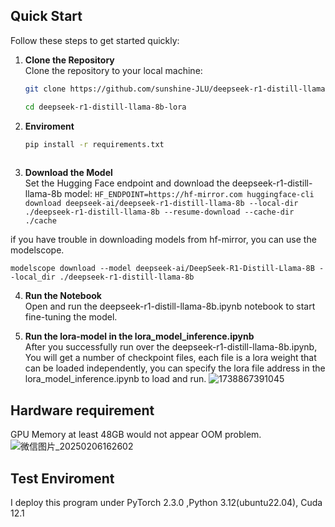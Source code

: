 ## Quick Start

Follow these steps to get started quickly:

1. **Clone the Repository**  
   Clone the repository to your local machine:
   ```bash
   git clone https://github.com/sunshine-JLU/deepseek-r1-distill-llama-8b-lora.git
   
   cd deepseek-r1-distill-llama-8b-lora

   
2. **Enviroment**  
   ```bash
   pip install -r requirements.txt
    

3. **Download the Model**  
   Set the Hugging Face endpoint and download the deepseek-r1-distill-llama-8b model:
   `
   HF_ENDPOINT=https://hf-mirror.com huggingface-cli download deepseek-ai/deepseek-r1-distill-llama-8b --local-dir ./deepseek-r1-distill-llama-8b --resume-download --cache-dir ./cache
   `
   
  if you have trouble in downloading models from hf-mirror, you can use the modelscope.

   `
   modelscope download --model deepseek-ai/DeepSeek-R1-Distill-Llama-8B --local_dir ./deepseek-r1-distill-llama-8b
   `

4. **Run the Notebook**  
  Open and run the deepseek-r1-distill-llama-8b.ipynb notebook to start fine-tuning the model.

5. **Run the lora-model in the lora_model_inference.ipynb**  
  After you successfully run over the deepseek-r1-distill-llama-8b.ipynb, You will get a number of checkpoint files, each file is a lora weight that can be loaded independently, you can specify the lora file address in the lora_model_inference.ipynb to load and run.
![1738867391045](https://github.com/user-attachments/assets/65530629-32fb-415f-9a8e-e3cadabb90e1)


## Hardware requirement

GPU Memory at least 48GB would not appear OOM problem.
![微信图片_20250206162602](https://github.com/user-attachments/assets/e4232a2e-4e5d-4636-921e-d9e6e4855134)

## Test Enviroment 
I deploy this program under PyTorch 2.3.0 ,Python 3.12(ubuntu22.04), Cuda  12.1
 
